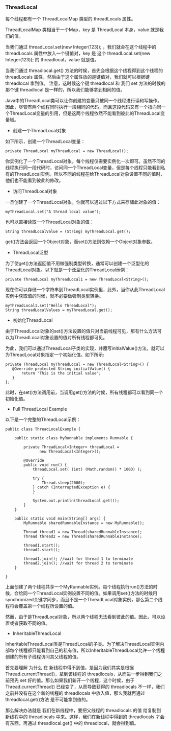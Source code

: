 ### ThreadLocal

每个线程都有一个 ThreadLocalMap 类型的 threadLocals 属性。  

ThreadLocalMap 类相当于一个Map，key 是 ThreadLocal 本身，value 就是我们的值。  

当我们通过 threadLocal.set(new Integer(123)); ，我们就会在这个线程中的 threadLocals 属性中放入一个键值对，key 是 这个 threadLocal.set(new Integer(123)); 的 threadlocal，value 就是值。  

当我们通过 threadlocal.get() 方法的时候，首先会根据这个线程得到这个线程的 threadLocals 属性，然后由于这个属性放的是键值对，我们就可以根据键 threadlocal 拿到值。 注意，这时候这个键 threadlocal 和 我们 set 方法的时候的那个键 threadlocal 是一样的，所以我们能够拿到相同的值。

Java中的ThreadLocal类可以让你创建的变量只被同一个线程进行读和写操作。因此，尽管有两个线程同时执行一段相同的代码，而且这段代码又有一个指向同一个ThreadLocal变量的引用，但是这两个线程依然不能看到彼此的ThreadLocal变量域。  

- 创建一个ThreadLocal对象  

如下所示，创建一个ThreadLocal变量：  
```
private ThreadLocal myThreadLocal = new ThreadLocal();
```  

你实例化了一个ThreadLocal对象。每个线程仅需要实例化一次即可。虽然不同的线程执行同一段代码时，访问同一个ThreadLocal变量，但是每个线程只能看到私有的ThreadLocal实例。所以不同的线程在给ThreadLocal对象设置不同的值时，他们也不能看到彼此的修改。  
 
- 访问ThreadLocal对象  

一旦创建了一个ThreadLocal对象，你就可以通过以下方式来存储此对象的值：  
```
myThreadLocal.set("A thread local value");
```  

也可以直接读取一个ThreadLocal对象的值：  
```
String threadLocalValue = (String) myThreadLocal.get();
```  

get()方法会返回一个Object对象，而set()方法则依赖一个Object对象参数。  

- ThreadLocal泛型  

为了使get()方法返回值不用做强制类型转换，通常可以创建一个泛型化的ThreadLocal对象。以下就是一个泛型化的ThreadLocal示例：  
```
private ThreadLocal myThreadLocal1 = new ThreadLocal<String>();
```  

现在你可以存储一个字符串到ThreadLocal实例里，此外，当你从此ThreadLocal实例中获取值的时候，就不必要做强制类型转换。  
```  
myThreadLocal1.set("Hello ThreadLocal");
String threadLocalValues = myThreadLocal.get();
```  

- 初始化ThreadLocal  

由于ThreadLocal对象的set()方法设置的值只对当前线程可见，那有什么方法可以为ThreadLocal对象设置的值对所有线程都可见。  

为此，我们可以通过ThreadLocal子类的实现，并覆写initialValue()方法，就可以为ThreadLocal对象指定一个初始化值。如下所示:  
```  
private ThreadLocal myThreadLocal = new ThreadLocal<String>() {
   @Override protected String initialValue() {
       return "This is the initial value";
   }
};
```  

此时，在set()方法调用前，当调用get()方法的时候，所有线程都可以看到同一个初始化值。  

- Full ThreadLocal Example  

以下是一个完整的ThreadLocal示例：

```
public class ThreadLocalExample {

    public static class MyRunnable implements Runnable {

        private ThreadLocal<Integer> threadLocal =
               new ThreadLocal<Integer>();

        @Override
        public void run() {
            threadLocal.set( (int) (Math.random() * 100D) );

            try {
                Thread.sleep(2000);
            } catch (InterruptedException e) {
            }

            System.out.println(threadLocal.get());
        }
    }

    public static void main(String[] args) {
        MyRunnable sharedRunnableInstance = new MyRunnable();

        Thread thread1 = new Thread(sharedRunnableInstance);
        Thread thread2 = new Thread(sharedRunnableInstance);

        thread1.start();
        thread2.start();

        thread1.join(); //wait for thread 1 to terminate
        thread2.join(); //wait for thread 2 to terminate
    }

}
```  

上面创建了两个线程共享一个MyRunnable实例。每个线程执行run()方法的时候，会给同一个ThreadLocal实例设置不同的值。如果调用set()方法的时候用synchronized关键字同步，而且不是一个ThreadLocal对象实例，那么第二个线程将会覆盖第一个线程所设置的值。  

然而，由于是ThreadLocal对象，所以两个线程无法看到彼此的值。因此，可以设置或者获取不同的值。  

- InheritableThreadLocal  

InheritableThreadLocal类是ThreadLocal的子类。为了解决ThreadLocal实例内部每个线程都只能看到自己的私有值，所以InheritableThreadLocal允许一个线程创建的所有子线程访问其父线程的值。  

首先要理解 为什么 在 新线程中得不到值，是因为我们其实是根据 Thread.currentThread()，拿到该线程的 threadlocals，从而进一步得到我们之前预先 set 好的值。那么如果我们新开一个线程，这个时候，由于 Thread.currentThread() 已经变了，从而导致获得的 threadlocals 不一样，我们之前并没有在这个新的线程的 threadlocals 中放入值，那么我就再通过 threadlocal.get()方法 是不可能拿到值的。  

那么解决办法就是 我们在新线程中，要把父线程的 threadlocals 的值 给复制到 新线程中的 threadlocals 中来。这样，我们在新线程中得到的 threadlocals 才会有东西，再通过 threadlocal.get() 中的 threadlocal，就会得到值。  
